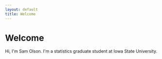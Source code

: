 ```yaml
---
layout: default
title: Welcome
---
```


# Welcome

Hi, I'm Sam Olson. I'm a statistics graduate student at Iowa State University.